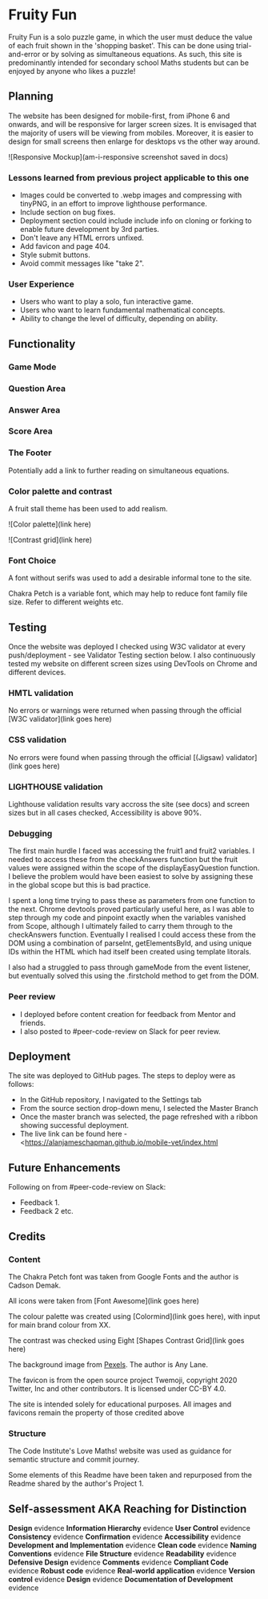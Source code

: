 # Fruity Fun

Fruity Fun is a solo puzzle game, in which the user must deduce the value of each fruit shown in the 'shopping basket'. This can be done using trial-and-error or by solving as simultaneous equations. As such, this site is predominantly intended for secondary school Maths students but can be enjoyed by anyone who likes a puzzle!

## Planning

The website has been designed for mobile-first, from iPhone 6 and onwards, and will be responsive for larger screen sizes. It is envisaged that the majority of users will be viewing from mobiles. Moreover, it is easier to design for small screens then enlarge for desktops vs the other way around.

![Responsive Mockup](am-i-responsive screenshot saved in docs)

### Lessons learned from previous project applicable to this one

- Images could be converted to .webp images and compressing with tinyPNG, in an effort to improve lighthouse performance.
- Include section on bug fixes.
- Deployment section could include include info on cloning or forking to enable future development by 3rd parties.
- Don't leave any HTML errors unfixed.
- Add favicon and page 404.
- Style submit buttons.
- Avoid commit messages like "take 2".

### User Experience

- Users who want to play a solo, fun interactive game.
- Users who want to learn fundamental mathematical concepts.
- Ability to change the level of difficulty, depending on ability.

## Functionality

### Game Mode

### Question Area

### Answer Area

### Score Area

### The Footer

Potentially add a link to further reading on simultaneous equations.

### Color palette and contrast

A fruit stall theme has been used to add realism.

![Color palette](link here)

![Contrast grid](link here)

### Font Choice

A font without serifs was used to add a desirable informal tone to the site.

Chakra Petch is a variable font, which may help to reduce font family file size. Refer to different weights etc.

## Testing

Once the website was deployed I checked using W3C validator at every push/deployment - see Validator Testing section below. I also continuously tested my website on different screen sizes using DevTools on Chrome and different devices.

### HMTL validation

No errors or warnings were returned when passing through the official [W3C validator](link goes here)

### CSS validation

No errors were found when passing through the official [(Jigsaw) validator](link goes here)

### LIGHTHOUSE validation

Lighthouse validation results vary accross the site (see docs) and screen sizes but in all cases checked, Accessibility is above 90%.

### Debugging

The first main hurdle I faced was accessing the fruit1 and fruit2 variables. I needed to access these from the checkAnswers function but the fruit values were assigned within the scope of the displayEasyQuestion function. I believe the problem would have been easiest to solve by assigning these in the global scope but this is bad practice.

I spent a long time trying to pass these as parameters from one function to the next. Chrome devtools proved particularly useful here, as I was able to step through my code and pinpoint exactly when the variables vanished from Scope, although I ultimately failed to carry them through to the checkAnswers function. Eventually I realised I could access these from the DOM using a combination of parseInt, getElementsById, and using unique IDs within the HTML which had itself been created using template litorals.

I also had a struggled to pass through gameMode from the event listener, but eventually solved this using the .firstchold method to get from the DOM.

### Peer review

- I deployed before content creation for feedback from Mentor and friends.
- I also posted to #peer-code-review on Slack for peer review.

## Deployment

The site was deployed to GitHub pages. The steps to deploy were as follows:

- In the GitHub repository, I navigated to the Settings tab
- From the source section drop-down menu, I selected the Master Branch
- Once the master branch was selected, the page refreshed with a ribbon showing successful deployment.
- The live link can be found here - <<https://alanjameschapman.github.io/mobile-vet/index.html>

## Future Enhancements

Following on from #peer-code-review on Slack:

- Feedback 1.
- Feedback 2 etc.

## Credits

### Content

The Chakra Petch font was taken from Google Fonts and the author is Cadson Demak.

All icons were taken from [Font Awesome](link goes here)

The colour palette was created using [Colormind](link goes here), with input for main brand colour from XX.

The contrast was checked using Eight [Shapes Contrast Grid](link goes here)

The background image from [Pexels](https://www.pexels.com/). The author is Any Lane.

The favicon is from the open source project Twemoji, copyright 2020 Twitter, Inc and other contributors. It is licensed under CC-BY 4.0.

The site is intended solely for educational purposes. All images and favicons remain the property of those credited above

### Structure

The Code Institute's Love Maths! website was used as guidance for semantic structure and commit journey.

Some elements of this Readme have been taken and repurposed from the Readme shared by the author's Project 1.

## Self-assessment AKA Reaching for Distinction

**Design** evidence
**Information Hierarchy** evidence
**User Control** evidence
**Consistency** evidence
**Confirmation** evidence
**Accessibility** evidence
**Development and Implementation** evidence
**Clean code** evidence
**Naming Conventions** evidence
**File Structure** evidence
**Readability** evidence
**Defensive Design** evidence
**Comments** evidence
**Compliant Code** evidence
**Robust code** evidence
**Real-world application** evidence
**Version control** evidence
**Design** evidence
**Documentation of Development** evidence
